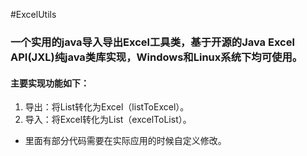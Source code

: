 #ExcelUtils

### 一个实用的java导入导出Excel工具类，基于开源的Java Excel API(JXL)纯java类库实现，Windows和Linux系统下均可使用。
#### 主要实现功能如下：
1. 导出：将List转化为Excel（listToExcel）。
2. 导入：将Excel转化为List（excelToList）。
* 里面有部分代码需要在实际应用的时候自定义修改。
